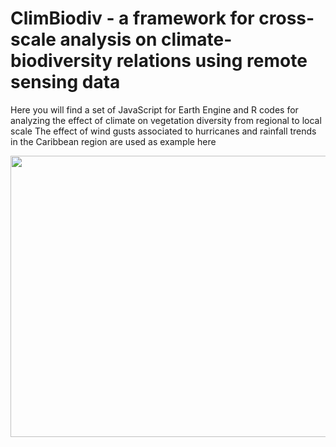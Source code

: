 # ClimBiodiv - a framework for cross-scale analysis on climate-biodiversity relations using remote sensing data

Here you will find a set of JavaScript for Earth Engine and R codes for analyzing the effect of climate on vegetation diversity from regional to local scale 
The effect of wind gusts associated to hurricanes and rainfall trends in the Caribbean region are used as example here

<p align="center">
  <img width="600" height="450" src="https://user-images.githubusercontent.com/67020853/135640372-0978a3a6-8c68-46a1-967a-5b63dfd20857.png">
</p> 
